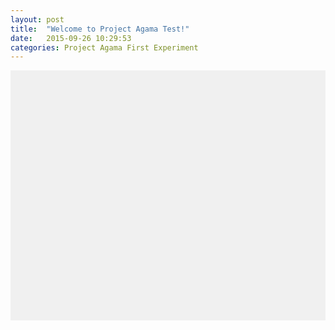 ```yaml
---
layout: post
title:  "Welcome to Project Agama Test!"
date:   2015-09-26 10:29:53
categories: Project Agama First Experiment
---
```

<div id='outgraph' style='height: 400px; width:100%; background-color: #f0f0f0;'></div>


<script>
var winInfo = AgamaCY.getWidthHeight(document, 'outgraph');
var paper =  Raphael('outgraph', winInfo.width, winInfo.height);
var sqInfo = AgamaCY.getSquareCoorInMiddle(winInfo, 10);
var sqTile = paper.getSquareTile(sqInfo.topX, sqInfo.topY,
                                 sqInfo.bottomX, sqInfo.bottomY);
var t = patternOne(paper, sqTile);


// Save to SVG
// var svg = paper.toSVG();
// document.getElementById('bar').innerHTML = svg;
</script>

<pre style="visibility:hidden;">
</pre>



[jekyll]:      http://jekyllrb.com
[jekyll-gh]:   https://github.com/jekyll/jekyll
[jekyll-help]: https://github.com/jekyll/jekyll-help
